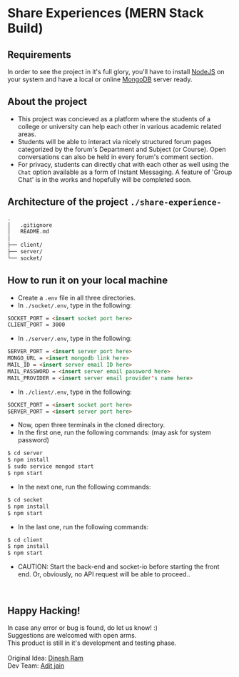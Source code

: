 # Share Experiences (MERN Stack Build)

## Requirements

In order to see the project in it's full glory, you'll have to install <a href='https://nodejs.org/en/'>NodeJS</a> on your system and have a local or online <a href='https://www.mongodb.com/'>MongoDB</a> server ready.

## About the project

- This project was concieved as a platform where the students of a college or university can help each other in various academic related areas.<br />
- Students will be able to interact via nicely structured forum pages categorized by the forum's Department and Subject (or Course). Open conversations can also be held in every forum's comment section.<br />
- For privacy, students can directly chat with each other as well using the ``Chat`` option available as a form of Instant Messaging. A feature of 'Group Chat' is in the works and hopefully will be completed soon.
<!-- - The 'Admins' of the website will be able to censor the unrequired posts as well. -->

## Architecture of the project ``./share-experience-``

```html
.
│   .gitignore
│   README.md
│
├── client/
├── server/
└── socket/
```

## How to run it on your local machine
- Create a ``.env`` file in all three directories.
- In ``./socket/.env``, type in the following:
```html
SOCKET_PORT = <insert socket port here>
CLIENT_PORT = 3000
```
- In ``./server/.env``, type in the following:
```html
SERVER_PORT = <insert server port here>
MONGO_URL = <insert mongodb link here>
MAIL_ID = <insert server email ID here>
MAIL_PASSWORD = <insert server email password here>
MAIL_PROVIDER = <insert server email provider's name here>
```
- In ``./client/.env``, type in the following:
```html
SOCKET_PORT = <insert socket port here>
SERVER_PORT = <insert server port here>
```
- Now, open three terminals in the cloned directory.
- In the first one, run the following commands: (may ask for system password)
```sh
$ cd server
$ npm install
$ sudo service mongod start
$ npm start
```
- In the next one, run the following commands:
```sh
$ cd socket
$ npm install
$ npm start
```
- In the last one, run the following commands:
```sh
$ cd client
$ npm install
$ npm start
```
- CAUTION: Start the back-end and socket-io before starting the front end. Or, obviously, no API request will be able to proceed..
<!-- - If you want, you can change the port and mongo DB url in the appropriate locations. -->
<br />

## Happy Hacking!
In case any error or bug is found, do let us know! :)<br />
Suggestions are welcomed with open arms.<br />
This product is still in it's development and testing phase.<br /><br />
Original Idea: <a href='https://github.com/dinesh-cpu' target='_blank'>Dinesh Ram</a><br />
Dev Team: <a href='https://github.com/Jadit19' target = '_blank'>Adit jain</a>

